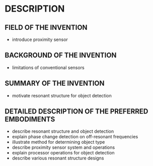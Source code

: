 # DESCRIPTION

## FIELD OF THE INVENTION

- introduce proximity sensor

## BACKGROUND OF THE INVENTION

- limitations of conventional sensors

## SUMMARY OF THE INVENTION

- motivate resonant structure for object detection

## DETAILED DESCRIPTION OF THE PREFERRED EMBODIMENTS

- describe resonant structure and object detection
- explain phase change detection on off-resonant frequencies
- illustrate method for determining object type
- describe proximity sensor system and operations
- explain processor operations for object detection
- describe various resonant structure designs

